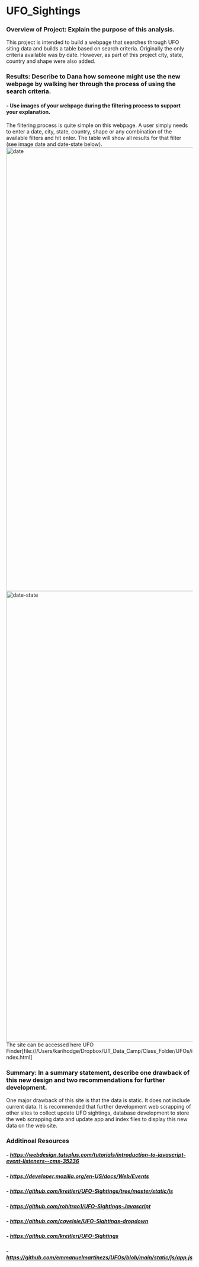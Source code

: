 # UFO_Sightings

### Overview of Project: Explain the purpose of this analysis.
  This project is intended to build a webpage that searches through UFO siting data and builds a table based on search criteria. Originally the only criteria available was by date. However, as part of this project city, state, country and shape were also added. 
### Results: Describe to Dana how someone might use the new webpage by walking her through the process of using the search criteria. 
#### - Use images of your webpage during the filtering process to support your explanation.
  The filtering process is quite simple on this webpage. A user simply needs to enter a date, city, state, country, shape or any combination of the available filters and hit enter. The table will show all results for that filter (see image date and date-state below). 
<img width="1197" alt="date" src="https://user-images.githubusercontent.com/82460401/122989613-a1d3bd80-d368-11eb-9fee-75c11a122149.png">
<img width="1215" alt="date-state" src="https://user-images.githubusercontent.com/82460401/122989717-c039b900-d368-11eb-9a4c-52373b282c52.png">
  The site can be accessed here UFO Finder[file:///Users/karihodge/Dropbox/UT_Data_Camp/Class_Folder/UFOs/index.html]
### Summary: In a summary statement, describe one drawback of this new design and two recommendations for further development.
  One major drawback of this site is that the data is static. It does not include current data. It is recommended that further development web scrapping of other sites to collect update UFO sightings, database development to store the web scrapping data and update app and index files to display this new data on the web site. 

### Additinoal Resources
##### - https://webdesign.tutsplus.com/tutorials/introduction-to-javascript-event-listeners--cms-35236
##### - https://developer.mozilla.org/en-US/docs/Web/Events
##### - https://github.com/kreitlerj/UFO-Sightings/tree/master/static/js
##### - https://github.com/rohitrao1/UFO-Sightings-Javascript
##### - https://github.com/cayelsie/UFO-Sightings-dropdown
##### - https://github.com/kreitlerj/UFO-Sightings
##### - https://github.com/emmanuelmartinezs/UFOs/blob/main/static/js/app.js
